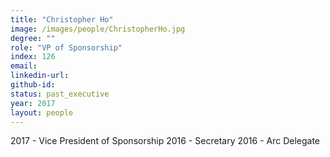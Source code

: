 ```yaml
---
title: "Christopher Ho"
image: /images/people/ChristopherHo.jpg
degree: ""
role: "VP of Sponsorship"
index: 126
email:
linkedin-url:
github-id:
status: past_executive
year: 2017
layout: people
---
```

2017 - Vice President of Sponsorship
2016 - Secretary
2016 - Arc Delegate
